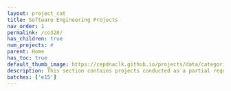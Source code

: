 ```yaml
---
layout: project_cat
title: Software Engineering Projects
nav_order: 1
permalink: /co328/
has_children: true
num_projects: #
parent: Home
has_toc: true
default_thumb_image: https://cepdnaclk.github.io/projects/data/categories/co328/thumbnail.jpg
description: This section contains projects conducted as a partial requirement to complete the course CO328 - Software Engineering. Usually, these projects are conducted by groups of 3 students. The course focus on using software architectures and software project management experience.
batches: ['e15']
---
```

